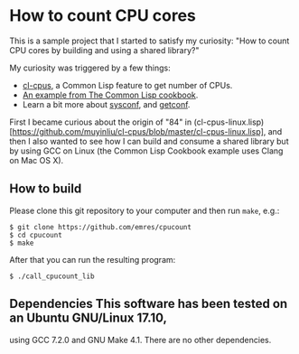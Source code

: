 # How to count CPU cores

This is a sample project that I started to satisfy my curiosity: "How to count
CPU cores by building and using a shared library?"

My curiosity was triggered by a few things:

* [cl-cpus](https://github.com/muyinliu/cl-cpus), a Common Lisp feature to get
number of CPUs.
* [An example from The Common Lisp cookbook](https://lispcookbook.github.io/cl-cookbook/process.html#preamble---get-the-number-of-cores-with-a-call-to-cffi).
* Learn a bit more about [sysconf](http://man7.org/linux/man-pages/man3/sysconf.3.html), and
[getconf](https://linux.die.net/man/1/getconf).

First I became curious about the origin of "84" in
(cl-cpus-linux.lisp)[https://github.com/muyinliu/cl-cpus/blob/master/cl-cpus-linux.lisp],
and then I also wanted to see how I can build and consume a shared library but
by using GCC on Linux (the Common Lisp Cookbook example uses Clang on Mac OS X).

## How to build
Please clone this git repository to your computer and then run `make`, e.g.:

    $ git clone https://github.com/emres/cpucount
    $ cd cpucount
    $ make

After that you can run the resulting program:

    $ ./call_cpucount_lib

## Dependencies This software has been tested on an Ubuntu GNU/Linux 17.10,
using GCC 7.2.0 and GNU Make 4.1. There are no other dependencies.

